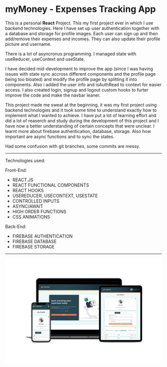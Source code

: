 # myMoney - Expenses Tracking App 

This is a personal **React** Project. This my first project ever in which I use backend technologies. Here I have set up user authentication together with a database and storage for profile images. Each user can sign up and then add/remove their expenses and incomes. They can also update their profile picture and username.

There is a lot of asyncronus programming. I managed state with useReducer, useContext and useState. 

I have decided mid-development to improve the app (since I was having issues with state sync accross different components and the profile page being too bloated) and modify the profile page by splitting it into components. Also i added the user info and isAuthRead to context for easier access. I also created login, signup and logout custom hooks to furter improve the code and make the navbar leaner.

This project made me sweat at the beginning, it was my first project using backend technologies and it took some time to understand exactly how to implement what I wanted to achieve. I have put a lot of learning effort and did a lot of reaserch and study during the development of this project and I have now a better understanding of certain concepts that were unclear. I learnt more about firebase authentication, database, storage. Also how important are async functions and to sync the states.

Had some confusion with git branches, some commits are messy.

---

Technologies used:

Front-End:

- REACT.JS
- REACT FUNCTIONAL COMPONENTS
- REACT HOOKS
- USEREDUCER, USECONTEXT, USESTATE
- CONTROLLED INPUTS
- ASYNC/AWAIT
- HIGH ORDER FUNCTIONS
- CSS ANIMATIONS

Back-End:

- FIREBASE AUTHENTICATION 
- FIREBASE DATABASE
- FIREBASE STORAGE

---


![This is an image](https://raw.githubusercontent.com/philipHinch/my_money/main/src/assets/png/multidevicemock.png)




